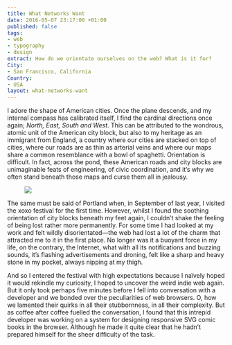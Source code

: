```yaml
---
title: What Networks Want
date: 2016-05-07 23:17:00 +01:00
published: false
tags:
- web
- typography
- design
extract: How do we orientate ourselves on the web? What is it for?
City:
- San Francisco, California
Country:
- USA
layout: what-networks-want
---
```


<span class="caps">I adore the shape of American cities.</span> Once the plane descends, and my internal compass has calibrated itself, I find the cardinal directions once again; *North, East, South and West*. This can be attributed to the wondrous, atomic unit of the American city block, but also to my heritage as an immigrant from England, a country where our cities are stacked on top of cities, where our roads are as thin as arterial veins and where our maps share a common resemblance with a bowl of spaghetti. Orientation is difficult. In fact, across the pond, these American roads and city blocks are unimaginable feats of engineering, of civic coordination, and it’s why we often stand beneath those maps and curse them all in jealousy.

<figure class="cell-t20">
    <img class="river__image" src="https://dl.dropboxusercontent.com/u/7963775/portland.jpg">
</figure>

The same must be said of Portland when, in September of last year, I visited the xoxo festival for the first time. However, whilst I found the soothing orientation of city blocks beneath my feet again, I couldn’t shake the feeling of being lost rather more permanently. For some time I had looked at my work and felt wildly disorientated—the web had lost a lot of the charm that attracted me to it in the first place. No longer was it a buoyant force in my life, on the contrary, the Internet, what with all its notifications and buzzing sounds, it’s flashing advertisements and droning, felt like a sharp and heavy stone in my pocket, always nipping at my thigh.

And so I entered the festival with high expectations because I naïvely hoped it would rekindle my curiosity, I hoped to uncover the weird indie web again. But it only took perhaps five minutes before I fell into conversation with a developer and we bonded over the peculiarities of web browsers. O, how we lamented their quirks in all their stubbornness, in all their complexity. But as coffee after coffee fuelled the conversation, I found that this intrepid developer was working on a system for designing responsive SVG comic books in the browser. Although he made it quite clear that he hadn’t prepared himself for the sheer difficulty of the task. 


